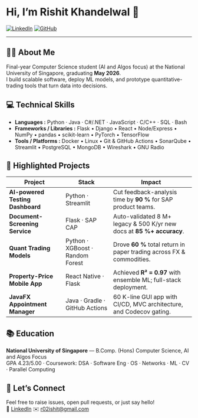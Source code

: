 # Hi, I’m Rishit Khandelwal 👋

[![LinkedIn](https://img.shields.io/badge/LinkedIn-rishitkh-blue?logo=linkedin)](https://www.linkedin.com/in/rishitkh/)
[![GitHub](https://img.shields.io/badge/GitHub-Rishit02-black?logo=github)](https://github.com/Rishit02)

---

## 👨‍🎓 About Me
Final-year Computer Science student (AI and Algos focus) at the National University of Singapore, graduating **May 2026**.  
I build scalable software, deploy ML models, and prototype quantitative-trading tools that turn data into decisions.

## 💻 Technical Skills
- **Languages :** Python · Java · C#/.NET · JavaScript · C/C++ · SQL · Bash  
- **Frameworks / Libraries :** Flask • Django • React • Node/Express • NumPy • pandas • scikit-learn • PyTorch • TensorFlow  
- **Tools / Platforms :** Docker • Linux • Git & GitHub Actions • SonarQube • Streamlit • PostgreSQL • MongoDB • Wireshark • GNU Radio

## 🚀 Highlighted Projects
| Project | Stack | Impact |
|---------|-------|--------|
| **AI-powered Testing Dashboard** | Python · Streamlit | Cut feedback-analysis time by **90 %** for SAP product teams. |
| **Document-Screening Service** | Flask · SAP CAP | Auto-validated 8 M+ legacy & 500 K/yr new docs at **85 %+ accuracy**. |
| **Quant Trading Models** | Python · XGBoost · Random Forest | Drove **60 %** total return in paper trading across FX & commodities. |
| **Property-Price Mobile App** | React Native · Flask | Achieved **R² = 0.97** with ensemble ML; full-stack deployment. |
| **JavaFX Appointment Manager** | Java · Gradle · GitHub Actions | 60 K-line GUI app with CI/CD, MVC architecture, and Codecov gating. |

## 📚 Education
**National University of Singapore** — B.Comp. (Hons) Computer Science, AI and Algos Focus  
GPA 4.23/5.00 · Coursework: DSA · Software Eng · OS · Networks · ML · CV · Parallel Computing

## 🤝 Let’s Connect
Feel free to raise issues, open pull requests, or just say hello!  
🔗 [LinkedIn](https://www.linkedin.com/in/rishitkh/)   ✉️ r02ishit@gmail.com

